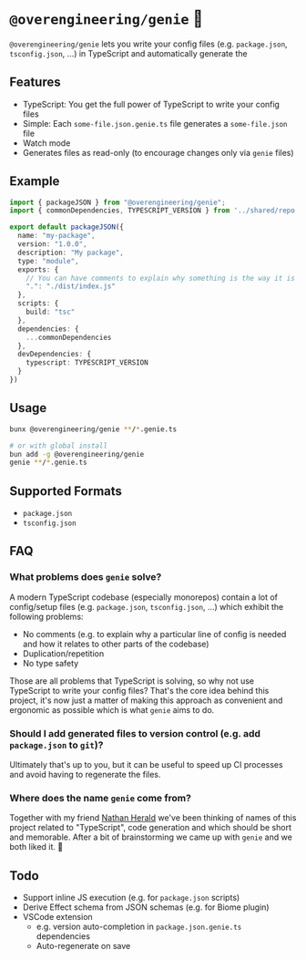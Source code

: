 # `@overengineering/genie` 🧞

`@overengineering/genie` lets you write your config files (e.g. `package.json`, `tsconfig.json`, ...) in TypeScript and automatically generate the 

## Features

- TypeScript: You get the full power of TypeScript to write your config files
- Simple: Each `some-file.json.genie.ts` file generates a `some-file.json` file
- Watch mode
- Generates files as read-only (to encourage changes only via `genie` files)

## Example

```ts
import { packageJSON } from "@overengineering/genie";
import { commonDependencies, TYPESCRIPT_VERSION } from '../shared/repo.js'

export default packageJSON({
  name: "my-package",
  version: "1.0.0",
  description: "My package",
  type: "module",
  exports: {
    // You can have comments to explain why something is the way it is
    ".": "./dist/index.js"
  },
  scripts: {
    build: "tsc"
  },
  dependencies: {
    ...commonDependencies
  },
  devDependencies: {
    typescript: TYPESCRIPT_VERSION
  }
})
```

## Usage

```bash
bunx @overengineering/genie **/*.genie.ts

# or with global install
bun add -g @overengineering/genie
genie **/*.genie.ts
```

## Supported Formats

- `package.json`
- `tsconfig.json`

## FAQ

### What problems does `genie` solve?

A modern TypeScript codebase (especially monorepos) contain a lot of config/setup files (e.g. `package.json`, `tsconfig.json`, ...) which exhibit the following problems:

- No comments (e.g. to explain why a particular line of config is needed and how it relates to other parts of the codebase)
- Duplication/repetition
- No type safety

Those are all problems that TypeScript is solving, so why not use TypeScript to write your config files? That's the core idea behind this project, it's now just a matter of making this approach as convenient and ergonomic as possible which is what `genie` aims to do.

### Should I add generated files to version control (e.g. add `package.json` to `git`)?

Ultimately that's up to you, but it can be useful to speed up CI processes and avoid having to regenerate the files.

### Where does the name `genie` come from?

Together with my friend [Nathan Herald](https://github.com/myobie) we've been thinking of names of this project related to "TypeScript", code generation and which should be short and memorable. After a bit of brainstorming we came up with `genie` and we both liked it. 🧞

## Todo

- Support inline JS execution (e.g. for `package.json` scripts)
- Derive Effect schema from JSON schemas (e.g. for Biome plugin)
- VSCode extension
  - e.g. version auto-completion in `package.json.genie.ts` dependencies
  - Auto-regenerate on save
